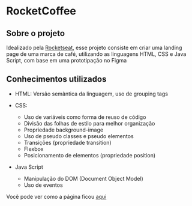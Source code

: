 # RocketCoffee

## Sobre o projeto
Idealizado pela [Rocketseat](https://www.rocketseat.com.br), esse projeto consiste em criar uma landing page de uma marca de café, utilizando as linguagens HTML, CSS e Java Script, com base em uma prototipação no Figma

## Conhecimentos utilizados
- HTML: Versão semântica da linguagem, uso de grouping tags
- CSS: 
  * Uso de variáveis como forma de reuso de código
  * Divisão das folhas de estilo para melhor organização
  * Propriedade background-image
  * Uso de pseudo classes e pseudo elementos
  * Transições (propriedade transition)
  * Flexbox
  * Posicionamento de elementos (propriedade position)

- Java Script
  * Manipulação do DOM (Document Object Model)
  * Uso de eventos


Você pode ver como a página ficou [aqui](https://matheusvieira17.github.io/rocketcoffee/)


